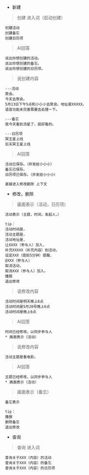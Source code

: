- 新建
>   创建 进入词（启动创建）
   
    创建活动
    创建备忘
    创建日历项

>   AI回答

    说出你想创建的活动。
    说出你想创建的备忘。
    说出你想创建的日历项。
    
>    说创建内容

    ---活动
    聚会。
    今天去聚会。
    5月13日下午5点和小小小去聚会。地址是XXXXX。
    语音功能未完善需要去处理一下。
    
    ---备忘
    我今天看到流星了，挺好看的。
    
    ---日历项
    冥王星上线
    后天冥王星上线
    
>   AI回答
    
    活动已保存。（并发给小小小）
    备忘已保存。
    日历项已保存。（并发给小小小）
    
    直接进入修改删除 上下文
    
    
- 修改，删除
>   画面表示（活动，日历项）
    
    活动表示（主题，时间，发起人，）
    
    tip：
    活动时间是，
    活动主题是，
    活动地址是，
    让XXXX（参与人）加入，
    补充XXXXX（补充内容）到活动，
    设定XXX（提前5分钟）提醒，
    @XXX（参与人）
    取消活动，
    取消XXX（参与人）加入。
    播报
    退出修改

>   说修改内容

    活动时间是明天晚上6点
    活动时间是5月20号晚上6点
    活动时间是晚上6点
    
>   AI回答

    时间已经修改，以同步参与人
    * 画面表示（活动）

>   说修改内容

    活动主题是看电影。
    
>   AI回答

    主题已经修改，以同步参与人
    * 画面表示（活动）   
    
    
>   画面表示（备忘）
    
    备忘表示
    
    tip：
    播报
    删除备忘
    退出修改
    
- 查询
>   查询 进入词
    
    查询关于XXX（内容）的活动
    查询关于XXX（内容）的备忘
    查询关于XXX（内容）的日历项